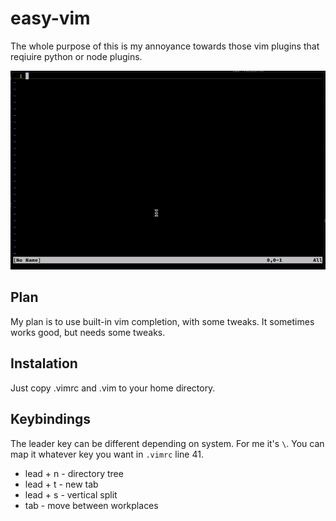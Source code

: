 # easy-vim

The whole purpose of this is my annoyance towards those vim plugins that reqiuire python or node plugins. 

![gif](.github/gif1.gif)

## Plan

My plan is to use built-in vim completion, with some tweaks. It sometimes works good, but needs some tweaks.

## Instalation

Just copy .vimrc and .vim to your home directory.

## Keybindings

The leader key can be different depending on system. For me it's `\`. You can map it whatever key you want in `.vimrc` line 41.

* lead + n - directory tree 
* lead + t - new tab
* lead + s - vertical split
* tab - move between workplaces
